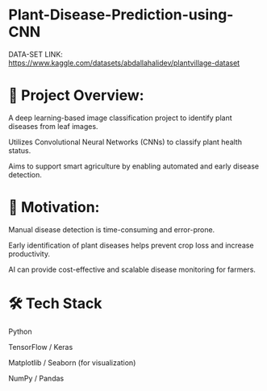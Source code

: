 # Plant-Disease-Prediction-using-CNN

 DATA-SET LINK: https://www.kaggle.com/datasets/abdallahalidev/plantvillage-dataset


 # 📌 Project Overview:
 
A deep learning-based image classification project to identify plant diseases from leaf images.

Utilizes Convolutional Neural Networks (CNNs) to classify plant health status.

Aims to support smart agriculture by enabling automated and early disease detection.

# 🧠 Motivation:

Manual disease detection is time-consuming and error-prone.

Early identification of plant diseases helps prevent crop loss and increase productivity.

AI can provide cost-effective and scalable disease monitoring for farmers.


# 🛠️ Tech Stack

Python

TensorFlow / Keras

Matplotlib / Seaborn (for visualization)

NumPy / Pandas
